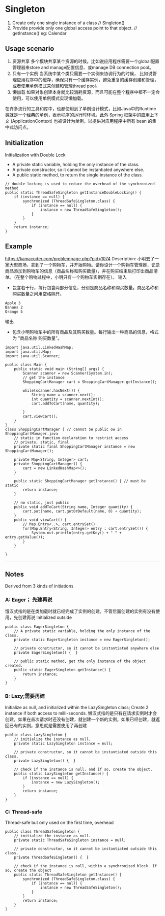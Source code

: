 # Singleton
1. Create only one single instance of a class // Singleton()
2. Provide provide only one global access point to that object. // getInstance()
eg: Calendar

## Usage scenario
1. 资源共享
多个模块共享某个资源的时候，比如说应用程序需要一个global配置管理器来store and manage配置信息、或manage DB connection pool。
2. 只有一个实例
当系统中某个类只需要一个实例来协调行为的时候， 比如说管理应用程序中的缓存，确保只有一个缓存实例，避免重复的缓存创建和管理，或者使用单例模式来创建和管理thread pool。
3. 懒加载
如果对象创建本身就比较消耗资源，而且可能在整个程序中都不一定会使用，可以使用单例模式实现懒加载。

在许多流行的工具和库中，也都使用到了单例设计模式，比如Java中的Runtime类就是一个经典的单例，表示程序的运行时环境。此外 Spring 框架中的应用上下文 (ApplicationContext) 也被设计为单例，以提供对应用程序中所有 bean 的集中式访问点。

## Initialization
Initialization with Double Lock
- A private static variable, holding the only instance of the class.
- A private constructor, so it cannot be instantiated anywhere else.
- A public static method, to return the single instance of the class.
```
// double locking is used to reduce the overhead of the synchronized method
public static ThreadSafeSingleton getInstanceDoubleLocking() {
	if (instance == null) {
		synchronized (ThreadSafeSingleton.class) {
			if (instance == null) {
				instance = new ThreadSafeSingleton();
			}
		}
	}
	return instance;
}
```
## Example
https://kamacoder.com/problempage.php?pid=1074
Description: 小明去了一家大型商场，拿到了一个购物车，并开始购物。请你设计一个购物车管理器，记录商品添加到购物车的信息（商品名称和购买数量），并在购买结束后打印出商品清单。（在整个购物过程中，小明只有一个购物车实例存在）。
输入
- 包含若干行，每行包含两部分信息，分别是商品名称和购买数量。商品名称和购买数量之间用空格隔开。
```
Apple 3
Banana 2
Orange 5
```
输出
- 包含小明购物车中的所有商品及其购买数量。每行输出一种商品的信息，格式为 "商品名称 购买数量"。
```
import java.util.LinkedHashMap;
import java.util.Map;
import java.util.Scanner;

public class Main {
    public static void main (String[] args) {
        Scanner scanner = new Scanner(System.in);
        // get the instance 
        ShoppingCartManager cart = ShoppingCartManager.getInstance();
        
        while(scanner.hasNext()) {
            String name = scanner.next();
            int quantity = scanner.nextInt();
            cart.addToCart(name, quantity);
            
        }
        cart.viewCart();
    }
}
class ShoppingCartManager { // cannot be public ow in ShoppingCartManager.java
    // static in function declaration to restrict access
    // private, static, final
    private static final ShoppingCartManager instance = new ShoppingCartManager();
    
    private Map<String, Integer> cart;
    private ShoppingCartManager() {
        cart = new LinkedHashMap<>(); 
    }

	public static ShoppingCartManager getInstance() { // must be static
        return instance;
    }
    
    // no static, just public
    public void addToCart(String name, Integer quantity) {
        cart.put(name, cart.getOrDefault(name, 0) + quantity);
    }
    public void viewCart() {
        // Map.Entry<..>, cart.entrySet()
        for(Map.Entry<String, Integer> entry : cart.entrySet()) {
            System.out.println(entry.getKey() + " " + entry.getValue());
        }
    }
    
}
```


----
## Notes
Derived from 3 kinds of initiations
### A: Eager； 先建再说
饿汉式指的是在类加载时就已经完成了实例的创建，不管后面创建的实例有没有使用，先创建再说
Initialized outside 
```
public class EagerSingleton {
    // A private static variable, holding the only instance of the class.
    private static EagerSingleton instance = new EagerSingleton();

    // private constructor, so it cannot be instantiated anywhere else
	private EagerSingleton() {  }

	// public static method, get the only instance of the object created.
	public static EagerSingleton getInstance() {
		return instance;
	}
}
```
### B: Lazy;需要再建
Initialize as null, and initialized within the LazySingleton class; Create 2 instance if both access to milli-seconds. 
懒汉式指的是只有在请求实例时才会创建，如果在首次请求时还没有创建，就创建一个新的实例，如果已经创建，就返回已有的实例，意思就是需要使用了再创建
```
public class LazySingleton {
	// initialize the instance as null.
	private static LazySingleton instance = null;

	// private constructor, so it cannot be instantiated outside this class.
	private LazySingleton() {  }

	// check if the instance is null, and if so, create the object.
	public static LazySingleton getInstance() {
		if (instance == null) {
			instance = new LazySingleton();
		}
		return instance;
	}
}
```
### C: Thread-safe
Thread-safe but only used on the first time, overhead
```
public class ThreadSafeSingleton {
	// initialize the instance as null.
	private static ThreadSafeSingleton instance = null;

	// private constructor, so it cannot be instantiated outside this class.
	private ThreadSafeSingleton() {  }

	// check if the instance is null, within a synchronized block. If so, create the object
	public static ThreadSafeSingleton getInstance() {
		synchronized (ThreadSafeSingleton.class) {
			if (instance == null) {
				instance = new ThreadSafeSingleton();
			}
		}
		return instance;
	}
}
```